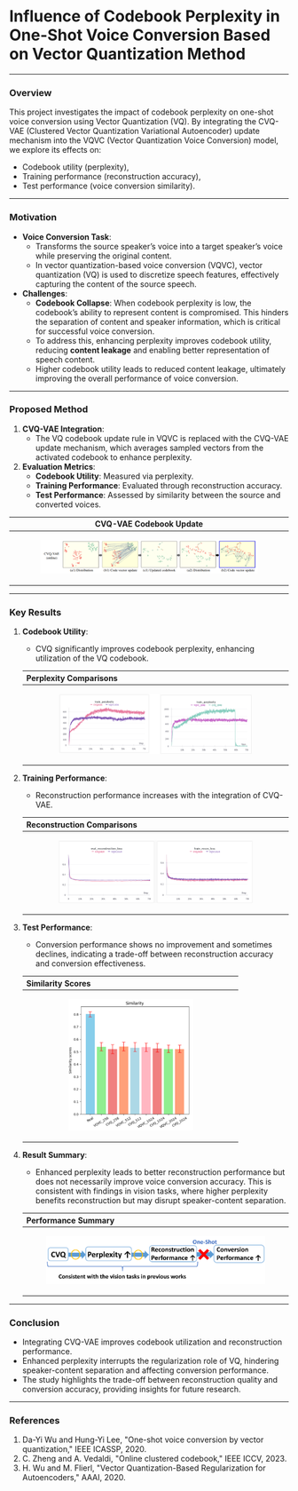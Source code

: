 # Influence of Codebook Perplexity in One-Shot Voice Conversion Based on Vector Quantization Method

---

### **Overview**
This project investigates the impact of codebook perplexity on one-shot voice conversion using Vector Quantization (VQ). By integrating the CVQ-VAE (Clustered Vector Quantization Variational Autoencoder) update mechanism into the VQVC (Vector Quantization Voice Conversion) model, we explore its effects on:
- Codebook utility (perplexity),
- Training performance (reconstruction accuracy),
- Test performance (voice conversion similarity).

---

### **Motivation**
- **Voice Conversion Task**:
  - Transforms the source speaker’s voice into a target speaker’s voice while preserving the original content.
  - In vector quantization-based voice conversion (VQVC), vector quantization (VQ) is used to discretize speech features, effectively capturing the content of the source speech.
- **Challenges**:
  - **Codebook Collapse**: When codebook perplexity is low, the codebook’s ability to represent content is compromised. This hinders the separation of content and speaker information, which is critical for successful voice conversion.
  - To address this, enhancing perplexity improves codebook utility, reducing **content leakage** and enabling better representation of speech content.
  - Higher codebook utility leads to reduced content leakage, ultimately improving the overall performance of voice conversion.

---

### **Proposed Method**
1. **CVQ-VAE Integration**:
   - The VQ codebook update rule in VQVC is replaced with the CVQ-VAE update mechanism, which averages sampled vectors from the activated codebook to enhance perplexity.
2. **Evaluation Metrics**:
   - **Codebook Utility**: Measured via perplexity.
   - **Training Performance**: Evaluated through reconstruction accuracy.
   - **Test Performance**: Assessed by similarity between the source and converted voices.

| **CVQ-VAE Codebook Update** |
|------------------------------|
| <p align="center"><img src="images/cvq.png" alt="CVQ-VAE Codebook Update" width="80%"></p> |

---

### **Key Results**
1. **Codebook Utility**:
   - CVQ significantly improves codebook perplexity, enhancing utilization of the VQ codebook.
   
   | **Perplexity Comparisons** |
   |----------------------------|
   | <p align="center"><img src="images/perplexity.png" alt="Perplexity Comparisons" width="75%"></p> |

2. **Training Performance**:
   - Reconstruction performance increases with the integration of CVQ-VAE.

   | **Reconstruction Comparisons** |
   |----------------------------|
   | <p align="center"><img src="images/reconstruction.png" alt="Reconstructioin Comparisons" width="75%"></p> |

3. **Test Performance**:
   - Conversion performance shows no improvement and sometimes declines, indicating a trade-off between reconstruction accuracy and conversion effectiveness.

   | **Similarity Scores** |
   |------------------------|
   | <p align="center"><img src="images/sim_comparison.png" alt="Similarity Scores" width="60%"></p> |

4. **Result Summary**:
   - Enhanced perplexity leads to better reconstruction performance but does not necessarily improve voice conversion accuracy. This is consistent with findings in vision tasks, where higher perplexity benefits reconstruction but may disrupt speaker-content separation.

   | **Performance Summary** |
   |--------------------------|
   | <p align="center"><img src="images/concolusion.png" alt="Performance Summary" width="85%"></p> |

---

### **Conclusion**
- Integrating CVQ-VAE improves codebook utilization and reconstruction performance.
- Enhanced perplexity interrupts the regularization role of VQ, hindering speaker-content separation and affecting conversion performance.
- The study highlights the trade-off between reconstruction quality and conversion accuracy, providing insights for future research.
  
---
### **References**
1. Da-Yi Wu and Hung-Yi Lee, "One-shot voice conversion by vector quantization," IEEE ICASSP, 2020.
2. C. Zheng and A. Vedaldi, "Online clustered codebook," IEEE ICCV, 2023.
3. H. Wu and M. Flierl, "Vector Quantization-Based Regularization for Autoencoders," AAAI, 2020.

